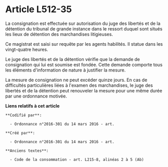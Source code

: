 # Article L512-35

La consignation est effectuée sur autorisation du juge des libertés et de la détention du tribunal de grande instance dans le
ressort duquel sont situés les lieux de détention des marchandises litigieuses.

Ce magistrat est saisi sur requête par les agents habilités. Il statue dans les vingt-quatre heures.

Le juge des libertés et de la détention vérifie que la demande de consignation qui lui est soumise est fondée. Cette demande
comporte tous les éléments d'information de nature à justifier la mesure.

La mesure de consignation ne peut excéder quinze jours. En cas de difficultés particulières liées à l'examen des
marchandises, le juge des libertés et de la détention peut renouveler la mesure pour une même durée par une ordonnance
motivée.

**Liens relatifs à cet article**

	**Codifié par**:

	  - Ordonnance n°2016-301 du 14 mars 2016 - art.

	**Créé par**:

	  - Ordonnance n°2016-301 du 14 mars 2016 - art.

	**Anciens textes**:

	  - Code de la consommation - art. L215-8, alinéas 2 à 5 (Ab)
